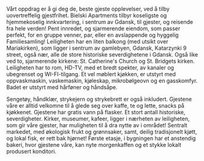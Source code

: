 Vårt oppdrag er å gi deg de, beste gjeste opplevelser, ved å tilby uovertreffelig gjestfrihet. Bielski Apartments tilbyr koseligste og hjemmekoselig innkvartering, i sentrum av Gdansk, til gjester, og reisende fra hele verden! Pent innredet, og sjarmerende eiendom, som passer perfekt, for en gruppe venner, par, eller en avslappende og hyggelig Familiesamling!
Leiligheten har en liten balkong (med utsikt over Mariakirken), som ligger i sentrum av gamlebyen, Gdansk, Katarzynki 9 street, også nær, alle de store historiske severdighetene i Gdansk. Også like ved to, sjarmerende kirkene: St. Catherine's Church og St. Bridgets kirken. Leiligheten har to rom, HD-TV, med et bredt spekter, av kanaler og ubegrenset og WI-FI-tilgang. Et vel møblert kjøkken, er utstyrt med oppvaskmaskin, vaskemaskin, kjøleskap, mikrobølgeovn og en gasskomfyr. Badet er utstyrt med hårføner og håndsåpe.

Sengetøy, håndklær, strykejern og strykebrett er også inkludert. Gjestene våre er alltid velkomne til å glede seg over kaffe, te og lette, snacks på kjøkkenet. Gjestene har gratis vann på flasker. Et stort antall historiske, severdigheter. Kirker, museumer, kafeer, ligger i nærheten av leiligheten, som gir våre gjester, har muligheten til å dra nytte av i området! Sentralt markedet, med økologisk frukt og grønnsaker, samt, deilig tradisjonelt kjøtt, og lokal fisk, er rett bak hjørnet! Første etasje, i bygningen har et anstendig bakeri, hvor gjestene våre, kan nyte morgenkaffen og et stykke lokalt produsert konditori.
